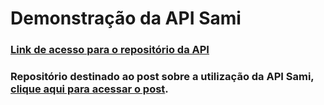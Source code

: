 # Demonstração da API Sami
### [Link de acesso para o repositório da API](https://github.com/FriendsOfPHP/Sami)

### Repositório destinado ao post sobre a utilização da API Sami, [clique aqui para acessar o post](http://www.diegobrocanelli.com.br/php/gerando-documentacao-do-seu-sistema-utilizando-a-api-sami/).
